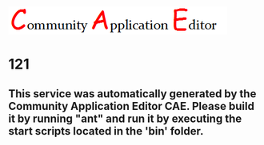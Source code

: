 ![CAE](https://github.com/PhilCAEOrg/microservice-121/blob/master/img/logo.png)  

121
===================


This service was automatically generated by the Community Application Editor CAE. Please build it by running "ant" and run it by executing the start scripts located in the 'bin' folder.
---------------
